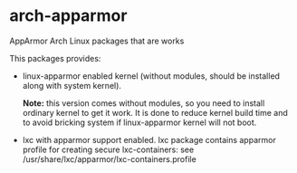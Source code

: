arch-apparmor
=============

AppArmor Arch Linux packages that are works

This packages provides:

* linux-apparmor enabled kernel (without modules, should be installed along
  with system kernel).

  **Note:** this version comes without modules, so you need to install ordinary
  kernel to get it work. It is done to reduce kernel build time and to avoid
  bricking system if linux-apparmor kernel will not boot.
* lxc with apparmor support enabled.
  lxc package contains apparmor profile for creating secure lxc-containers:
  see /usr/share/lxc/apparmor/lxc-containers.profile
